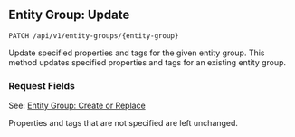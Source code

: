 ## Entity Group: Update

```
PATCH /api/v1/entity-groups/{entity-group}
```

Update specified properties and tags for the given entity group.
This method updates specified properties and tags for an existing entity group. 

### Request Fields

See: [Entity Group: Create or Replace](#entity-group:-create-or-replace)

<aside class="notice">
Properties and tags that are not specified are left unchanged.
</aside>
